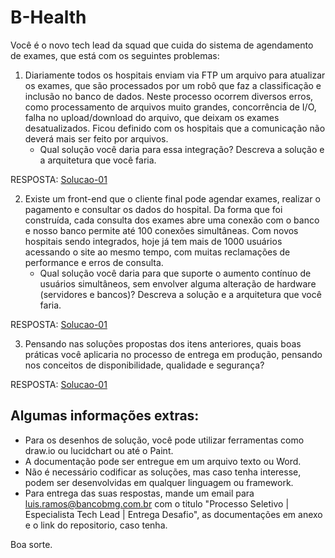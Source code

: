 # B-Health
Você é o novo tech lead da squad que cuida do sistema de agendamento de exames, que está com os seguintes problemas:

1) Diariamente todos os hospitais enviam via FTP um arquivo para atualizar os exames, que são processados por um robô que faz a classificação e inclusão no banco de dados. Neste processo ocorrem diversos erros, como processamento de arquivos muito grandes, concorrência de I/O, falha no upload/download do arquivo, que deixam os exames desatualizados. Ficou definido com os hospitais que a comunicação não deverá mais ser feito por arquivos.
   - Qual solução você daria para essa integração? Descreva a solução e a arquitetura que você faria.

RESPOSTA: [Solucao-01](https://github.com/rayanscs/b-health/tree/main/Solucao-01)

2) Existe um front-end que o cliente final pode agendar exames, realizar o pagamento e consultar os dados do hospital. Da forma que foi construída, cada consulta dos exames abre uma conexão com o banco e nosso banco permite até 100 conexões simultâneas. Com novos hospitais sendo integrados, hoje já tem mais de 1000 usuários acessando o site ao mesmo tempo, com muitas reclamações de performance e erros de consulta. 
   - Qual solução você daria para que suporte o aumento contínuo de usuários simultâneos, sem envolver alguma alteração de hardware (servidores e bancos)? Descreva a solução e a arquitetura que você faria.

RESPOSTA: [Solucao-01](https://github.com/rayanscs/b-health/tree/main/Solucao-02)

3) Pensando nas soluções propostas dos itens anteriores, quais boas práticas você aplicaria no processo de entrega em produção, pensando nos conceitos de disponibilidade, qualidade e segurança?

RESPOSTA: [Solucao-01](https://github.com/rayanscs/b-health/tree/main/Solucao-03)


## Algumas informações extras:

- Para os desenhos de solução, você pode utilizar ferramentas como draw.io ou lucidchart ou até o Paint.
- A documentação pode ser entregue em um arquivo texto ou Word.
- Não é necessário codificar as soluções, mas caso tenha interesse, podem ser desenvolvidas em qualquer linguagem ou framework.
- Para entrega das suas respostas, mande um email para luis.ramos@bancobmg.com.br com o titulo "Processo Seletivo | Especialista Tech Lead | Entrega Desafio", as documentações em anexo e o link do repositorio, caso tenha.

Boa sorte.
